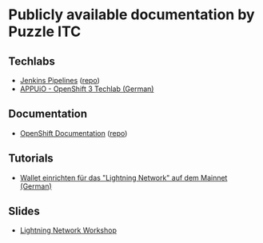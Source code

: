 # Publicly available documentation by Puzzle ITC

## Techlabs

* [Jenkins Pipelines](https://puzzle.github.io/jenkins-techlab)
  ([repo](https://github.com/puzzle/jenkins-techlab/))
* [APPUiO - OpenShift 3 Techlab (German)](https://github.com/appuio/techlab)

## Documentation

* [OpenShift Documentation](http://appuio-community-documentation.rtfd.org/)
  ([repo](https://github.com/appuio/docs))

## Tutorials

* [Wallet einrichten für das "Lightning Network" auf dem Mainnet (German)](de/tutorial-mainnet-lightning-network-wallet.md)

## Slides

* [Lightning Network Workshop](en/slides-lightning-workshop.html)
